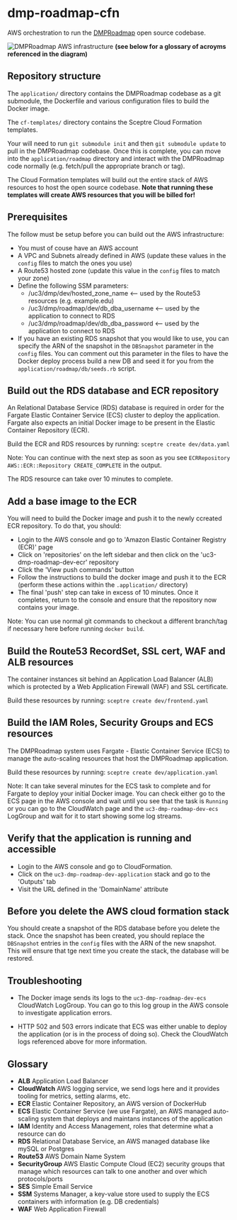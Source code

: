 # dmp-roadmap-cfn

AWS orchestration to run the [DMPRoadmap](https://github.com/DMPRoadmap/roadmap) open source codebase.

![DMPRoadmap AWS infrastructure](https://github.com/CDLUC3/dmp-roadmap-cfn/blob/main/dmproadmap.png?raw=true)
__(see below for a glossary of acroyms referenced in the diagram)__

## Repository structure

The `application/` directory contains the DMPRoadmap codebase as a git submodule, the Dockerfile and various configuration files to build the Docker image.

The `cf-templates/` directory contains the Sceptre Cloud Formation templates.

Your will need to run `git submodule init` and then `git submodule update` to pull in the DMPRoadmap codebase. Once this is complete, you can move into the `application/roadmap` directory and interact with the DMPRoadmap code normally (e.g. fetch/pull the appropriate branch or tag).

The Cloud Formation templates will build out the entire stack of AWS resources to host the open source codebase. **Note that running these templates will create AWS resources that you will be billed for!**

## Prerequisites

The follow must be setup before you can build out the AWS infrastructure:
- You must of couse have an AWS account
- A VPC and Subnets already defined in AWS (update these values in the `config` files to match the ones you use)
- A Route53 hosted zone (update this value in the `config` files to match your zone)
- Define the following SSM parameters:
  - /uc3/dmp/dev/hosted_zone_name  <-- used by the Route53 resources (e.g. example.edu)
  - /uc3/dmp/roadmap/dev/db_dba_username  <-- used by the application to connect to RDS
  - /uc3/dmp/roadmap/dev/db_dba_password  <-- used by the application to connect to RDS
- If you have an existing RDS snapshot that you would like to use, you can specify the ARN of the snapshot in the `DBSnapshot` parameter in the `config` files. You can comment out this parameter in the files to have the Docker deploy process build a new DB and seed it for you from the `application/roadmap/db/seeds.rb` script.

## Build out the RDS database and ECR repository

An Relational Database Service (RDS) database is required in order for the Fargate Elastic Container Service (ECS) cluster to deploy the application. Fargate also expects an initial Docker image to be present in the Elastic Container Repository (ECR).

Build the ECR and RDS resources by running: `sceptre create dev/data.yaml`

Note: You can continue with the next step as soon as you see `ECRRepository AWS::ECR::Repository CREATE_COMPLETE` in the output.

The RDS resource can take over 10 minutes to complete.

## Add a base image to the ECR

You will need to build the Docker image and push it to the newly ccreated ECR repository. To do that, you should:

- Login to the AWS console and go to 'Amazon Elastic Container Registry (ECR)' page
- Click on 'repositories' on the left sidebar and then click on the 'uc3-dmp-roadmap-dev-ecr' repository
- Click the 'View push commands' button
- Follow the instructions to build the docker image and push it to the ECR (perform these actions within the `.application/` directory)
- The final 'push' step can take in excess of 10 minutes. Once it completes, return to the console and ensure that the repository now contains your image.

Note: You can use normal git commands to checkout a different branch/tag if necessary here before running `docker build`.

## Build the Route53 RecordSet, SSL cert, WAF and ALB resources

The container instances sit behind an Application Load Balancer (ALB) which is protected by a Web Application Firewall (WAF) and SSL certificate.

Build these resources by running: `sceptre create dev/frontend.yaml`

## Build the IAM Roles, Security Groups and ECS resources

The DMPRoadmap system uses Fargate - Elastic Container Service (ECS) to manage the auto-scaling resources that host the DMPRoadmap application.

Build these resources by running: `sceptre create dev/application.yaml`

Note: It can take several minutes for the ECS task to complete and for Fargate to deploy your initial Docker image. You can check either go to the ECS page in  the AWS console and wait until you see that the task is `Running` or you can go to the CloudWatch page and the `uc3-dmp-roadmap-dev-ecs` LogGroup and wait for it to start showing some log streams.

## Verify that the application is running and accessible

- Login to the AWS console and go to CloudFormation.
- Click on the `uc3-dmp-roadmap-dev-application` stack and go to the 'Outputs' tab
- Visit the URL defined in the 'DomainName' attribute

## Before you delete the AWS cloud formation stack

You should create a snapshot of the RDS database before you delete the stack. Once the snapshot has been created, you should replace the `DBSnapshot` entries in the `config` files with the ARN of the new snapshot. This will ensure that tge next time you create the stack, the database will be restored.

## Troubleshooting

- The Docker image sends its logs to the `uc3-dmp-roadmap-dev-ecs` CloudWatch LogGroup. You can go to this log group in the AWS console to investigate application errors.

- HTTP 502 and 503 errors indicate that ECS was either unable to deploy the application (or is in the process of doing so). Check the CloudWatch logs referenced above for more information.

## Glossary
- **ALB** Application Load Balancer
- **CloudWatch** AWS logging service, we send logs here and it provides tooling for metrics, setting alarms, etc.
- **ECR** Elastic Container Repository, an AWS version of DockerHub
- **ECS** Elastic Container Service (we use Fargate), an AWS managed auto-scaling system that deploys and maintans instances of the application
- **IAM** Identity and Access Management, roles that determine what a resource can do
- **RDS** Relational Database Service, an AWS managed database like mySQL or Postgres
- **Route53** AWS Domain Name System
- **SecurityGroup** AWS Elastic Compute Cloud (EC2) security groups that manage which resources can talk to one another and over which protocols/ports
- **SES** Simple Email Service
- **SSM** Systems Manager, a key-value store used to supply the ECS containers with information (e.g. DB credentials)
- **WAF** Web Application Firewall
